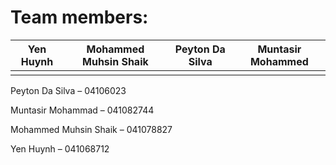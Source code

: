 # Team members:

| Yen Huynh | Mohammed Muhsin Shaik | Peyton Da Silva | Muntasir Mohammed |
| -- | -- | -- | -- |
| | | | |

Peyton Da Silva – 04106023

Muntasir Mohammad – 041082744

Mohammed Muhsin Shaik – 041078827

Yen Huynh – 041068712
